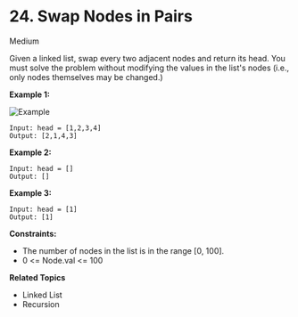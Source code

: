 # 24. Swap Nodes in Pairs

Medium

Given a linked list, swap every two adjacent nodes and return its head. You must solve the problem without modifying the values in the list's nodes (i.e., only nodes themselves may be changed.)

 

**Example 1:**

![Example](https://assets.leetcode.com/uploads/2020/10/03/swap_ex1.jpg)

```
Input: head = [1,2,3,4]
Output: [2,1,4,3]
```
**Example 2:**
```
Input: head = []
Output: []
```
**Example 3:**
```
Input: head = [1]
Output: [1]
``` 

**Constraints:**

- The number of nodes in the list is in the range [0, 100].
- 0 <= Node.val <= 100

**Related Topics**
- Linked List
- Recursion